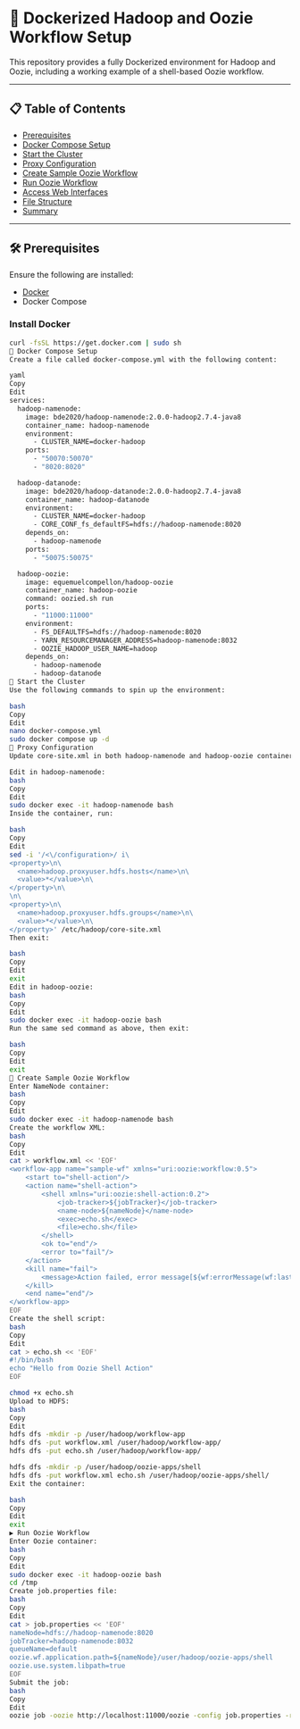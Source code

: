 # 🐘 Dockerized Hadoop and Oozie Workflow Setup

This repository provides a fully Dockerized environment for Hadoop and Oozie, including a working example of a shell-based Oozie workflow.

---

## 📋 Table of Contents

- [Prerequisites](#-prerequisites)
- [Docker Compose Setup](#-docker-compose-setup)
- [Start the Cluster](#-start-the-cluster)
- [Proxy Configuration](#-proxy-configuration)
- [Create Sample Oozie Workflow](#-create-sample-oozie-workflow)
- [Run Oozie Workflow](#-run-oozie-workflow)
- [Access Web Interfaces](#-access-web-interfaces)
- [File Structure](#-file-structure)
- [Summary](#-summary)

---

## 🛠️ Prerequisites

Ensure the following are installed:

- [Docker](https://docs.docker.com/get-docker/)
- Docker Compose

### Install Docker

```bash
curl -fsSL https://get.docker.com | sudo sh
🧱 Docker Compose Setup
Create a file called docker-compose.yml with the following content:

yaml
Copy
Edit
services:
  hadoop-namenode:
    image: bde2020/hadoop-namenode:2.0.0-hadoop2.7.4-java8
    container_name: hadoop-namenode
    environment:
      - CLUSTER_NAME=docker-hadoop
    ports:
      - "50070:50070"
      - "8020:8020"

  hadoop-datanode:
    image: bde2020/hadoop-datanode:2.0.0-hadoop2.7.4-java8
    container_name: hadoop-datanode
    environment:
      - CLUSTER_NAME=docker-hadoop
      - CORE_CONF_fs_defaultFS=hdfs://hadoop-namenode:8020
    depends_on:
      - hadoop-namenode
    ports:
      - "50075:50075"

  hadoop-oozie:
    image: equemuelcompellon/hadoop-oozie
    container_name: hadoop-oozie
    command: oozied.sh run
    ports:
      - "11000:11000"
    environment:
      - FS_DEFAULTFS=hdfs://hadoop-namenode:8020
      - YARN_RESOURCEMANAGER_ADDRESS=hadoop-namenode:8032
      - OOZIE_HADOOP_USER_NAME=hadoop
    depends_on:
      - hadoop-namenode
      - hadoop-datanode
🚀 Start the Cluster
Use the following commands to spin up the environment:

bash
Copy
Edit
nano docker-compose.yml
sudo docker compose up -d
🔧 Proxy Configuration
Update core-site.xml in both hadoop-namenode and hadoop-oozie containers to allow proxy user access.

Edit in hadoop-namenode:
bash
Copy
Edit
sudo docker exec -it hadoop-namenode bash
Inside the container, run:

bash
Copy
Edit
sed -i '/<\/configuration>/ i\
<property>\n\
  <name>hadoop.proxyuser.hdfs.hosts</name>\n\
  <value>*</value>\n\
</property>\n\
\n\
<property>\n\
  <name>hadoop.proxyuser.hdfs.groups</name>\n\
  <value>*</value>\n\
</property>' /etc/hadoop/core-site.xml
Then exit:

bash
Copy
Edit
exit
Edit in hadoop-oozie:
bash
Copy
Edit
sudo docker exec -it hadoop-oozie bash
Run the same sed command as above, then exit:

bash
Copy
Edit
exit
📂 Create Sample Oozie Workflow
Enter NameNode container:
bash
Copy
Edit
sudo docker exec -it hadoop-namenode bash
Create the workflow XML:
bash
Copy
Edit
cat > workflow.xml << 'EOF'
<workflow-app name="sample-wf" xmlns="uri:oozie:workflow:0.5">
    <start to="shell-action"/>
    <action name="shell-action">
        <shell xmlns="uri:oozie:shell-action:0.2">
            <job-tracker>${jobTracker}</job-tracker>
            <name-node>${nameNode}</name-node>
            <exec>echo.sh</exec>
            <file>echo.sh</file>
        </shell>
        <ok to="end"/>
        <error to="fail"/>
    </action>
    <kill name="fail">
        <message>Action failed, error message[${wf:errorMessage(wf:lastErrorNode())}]</message>
    </kill>
    <end name="end"/>
</workflow-app>
EOF
Create the shell script:
bash
Copy
Edit
cat > echo.sh << 'EOF'
#!/bin/bash
echo "Hello from Oozie Shell Action"
EOF

chmod +x echo.sh
Upload to HDFS:
bash
Copy
Edit
hdfs dfs -mkdir -p /user/hadoop/workflow-app
hdfs dfs -put workflow.xml /user/hadoop/workflow-app/
hdfs dfs -put echo.sh /user/hadoop/workflow-app/

hdfs dfs -mkdir -p /user/hadoop/oozie-apps/shell
hdfs dfs -put workflow.xml echo.sh /user/hadoop/oozie-apps/shell/
Exit the container:

bash
Copy
Edit
exit
▶️ Run Oozie Workflow
Enter Oozie container:
bash
Copy
Edit
sudo docker exec -it hadoop-oozie bash
cd /tmp
Create job.properties file:
bash
Copy
Edit
cat > job.properties << 'EOF'
nameNode=hdfs://hadoop-namenode:8020
jobTracker=hadoop-namenode:8032
queueName=default
oozie.wf.application.path=${nameNode}/user/hadoop/oozie-apps/shell
oozie.use.system.libpath=true
EOF
Submit the job:
bash
Copy
Edit
oozie job -oozie http://localhost:11000/oozie -config job.properties -run
